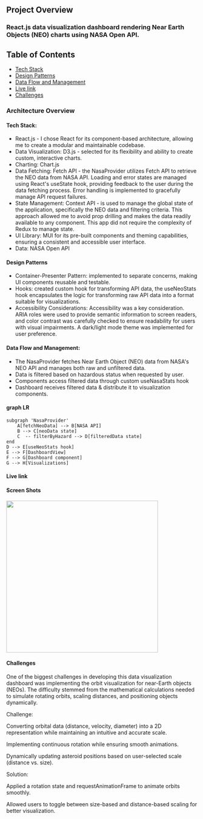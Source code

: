 ## Project Overview
### React.js data visualization dashboard rendering Near Earth Objects (NEO) charts using NASA Open API.

## **Table of Contents**
* [Tech Stack](#tech-stack)
* [Design Patterns](#design-patterns)
* [Data Flow and Management](#data-flow-and-management )
* [Live link](#live-link)
* [Challenges](#challenges)

### Architecture Overview
#### Tech Stack:

* React.js - I chose React for its component-based architecture, allowing me to create a modular and maintainable codebase.
* Data Visualization: D3.js - selected for its flexibility and ability to create custom, interactive charts. 
* Charting: Chart.js
* Data Fetching: Fetch API - the NasaProvider utilizes Fetch API to retrieve the NEO data from NASA API. Loading and error states are managed using React's useState hook, providing feedback to the user during the data fetching process. Error handling is implemented to gracefully manage API request failures.
* State Management: Context API - is used to manage the global state of the application, specifically the NEO data and filtering criteria. This approach allowed me to avoid prop drilling and makes the data readily available to any component. This app did not require the complexity of Redux to manage state.
* UI Library: MUI for its pre-built components and theming capabilities, ensuring a consistent and accessible user interface.
* Data: NASA Open API

#### Design Patterns

* Container-Presenter Pattern: implemented to separate concerns, making UI components reusable and testable.
* Hooks: created custom hook for transforming API data, the useNeoStats hook encapsulates the logic for transforming raw API data into a format suitable for visualizations.
* Accessibility Considerations: Accessibility was a key consideration. ARIA roles were used to provide semantic information to screen readers, and color contrast was carefully checked to ensure readability for users with visual impairments. A dark/light mode theme was implemented for user preference. 

#### Data Flow and Management:

* The NasaProvider fetches Near Earth Object (NEO) data from NASA's NEO API and manages both raw and unfiltered data.
* Data is filtered based on hazardous status when requested by user.
* Components access filtered data through custom useNasaStats hook
* Dashboard receives filtered data & distribute it to visualization components.
#### graph LR
    subgraph 'NasaProvider' 
        A[fetchNeoData] --> B[NASA API]
        B --> C[neoData state]
        C  -- filterByHazard --> D[filteredData state]
    end
    D --> E[useNeoStats hook]
    E --> F[DashboardView]
    F --> G[Dashboard component]
    G --> H[Visualizations]

#### Live link

#### Screen Shots

<img src='public/Screenshot 2025-02-13 at 5.34.14 PM.png' width=400 >

#### Challenges
One of the biggest challenges in developing this data visualization dashboard was implementing the orbit visualization for near-Earth objects (NEOs). The difficulty stemmed from the mathematical calculations needed to simulate rotating orbits, scaling distances, and positioning objects dynamically.

Challenge:

Converting orbital data (distance, velocity, diameter) into a 2D representation while maintaining an intuitive and accurate scale.

Implementing continuous rotation while ensuring smooth animations.

Dynamically updating asteroid positions based on user-selected scale (distance vs. size).

Solution:

Applied a rotation state and requestAnimationFrame to animate orbits smoothly.

Allowed users to toggle between size-based and distance-based scaling for better visualization.
